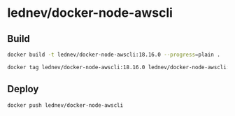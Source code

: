 # lednev/docker-node-awscli

## Build

```sh
docker build -t lednev/docker-node-awscli:18.16.0 --progress=plain .  
```

```sh
docker tag lednev/docker-node-awscli:18.16.0 lednev/docker-node-awscli:latest
```

## Deploy

```sh
docker push lednev/docker-node-awscli  
```